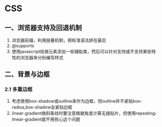# CSS

## 一、浏览器支持及回退机制

1. 浏览器前缀，利用层叠机制，把标准语法排在最后
2. @supports
3. 使用javascript给根元素添加一些辅助类，然后可以针对支持或不支持某些特性的浏览器来分别编写样式

## 二、背景与边框

### 2.1 多重边框

1. 考虑使用box-shadow或outline来作为边框，但outline并不紧贴box-radius,box-shadow会紧贴边框
2. linear-gradient做斜条纹时要注意根据角度计算无缝贴片，但使用repeating-linear-gradient就不用担心这个问题
